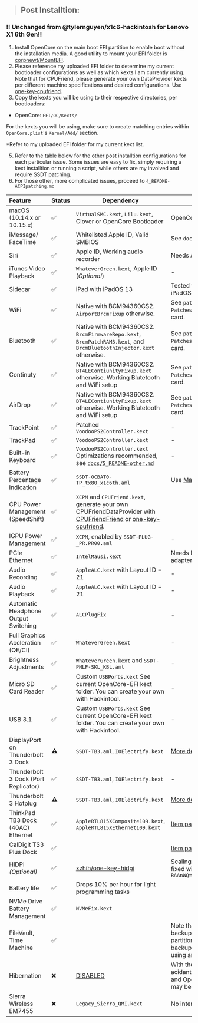 > ## Post Installtion:

### ‼️ Unchanged from @tylernguyen/x1c6-hackintosh for Lenovo X1 6th Gen‼️

1. Install OpenCore on the main boot EFI partition to enable boot without the installation media. A good utility to mount your EFI folder is [corpnewt/MountEFI](https://github.com/corpnewt/MountEFI).
2. Please reference my uploaded EFI folder to determine my current bootloader configurations as well as which kexts I am currently using. Note that for CPUFriend, please generate your own DataProvider kexts per different machine specifications and desired configurations. Use [one-key-cpufriend](https://github.com/stevezhengshiqi/one-key-cpufriend).
3. Copy the kexts you will be using to their respective directories, per bootloaders:

- OpenCore: `EFI/OC/Kexts/`

For the kexts you will be using, make sure to create matching entries within `OpenCore.plist`'s `Kernel/Add/` section.

\*Refer to my uploaded EFI folder for my current kext list.

5. Refer to the table below for the other post installtion configurations for each particular issue. Some issues are easy to fix, simply requiring a kext installtion or running a script, while others are my involved and require SSDT patching.
6. For those other, more complicated issues, proceed to `4_README-ACPIpatching.md`

| Feature                              | Status | Dependency                                                                                                                                                                                                              | Remarks                                                                                                                      |
| :----------------------------------- | ------ | ----------------------------------------------------------------------------------------------------------------------------------------------------------------------------------------------------------------------- | ---------------------------------------------------------------------------------------------------------------------------- |
| macOS (10.14.x or 10.15.x)           | ✅     | `VirtualSMC.kext`, `Lilu.kext`, Clover or OpenCore Bootloader                                                                                                                                                           | OpenCore is preferred.                                                                                                       |
| iMessage/ FaceTime                   | ✅     | Whitelisted Apple ID, Valid SMBIOS                                                                                                                                                                                      | See `docs/5_README-other.md`                                                                                                 |
| Siri                                 | ✅     | Apple ID, Working audio recorder                                                                                                                                                                                        | Needs `AppleALC`                                                                                                             |
| iTunes Video Playback                | ✅     | `WhateverGreen.kext`, Apple ID (_Optional_)                                                                                                                                                                             | -                                                                                                                            |
| Sidecar                              | ✅     | iPad with iPadOS 13                                                                                                                                                                                                     | Tested with iPad Mini with iPadOS 13.1.2                                                                                     |
| WiFi                                 | ✅     | Native with BCM94360CS2. `AirportBrcmFixup` otherwise.                                                                                                                                                                  | See `patches/OpenCore Patches/` for specific network card.                                                                   |
| Bluetooth                            | ✅     | Native with BCM94360CS2. `BrcmFirmwareRepo.kext`, `BrcmPatchRAM3.kext`, and `BrcmBluetoothInjector.kext` otherwise.                                                                                                     | See `patches/OpenCore Patches/` for specific network card.                                                                   |
| Continuty                            | ✅     | Native with BCM94360CS2. `BT4LEContiunityFixup.kext` otherwise. Working Blutetooth and WiFi setup                                                                                                                       | See `patches/OpenCore Patches/` for specific network card.                                                                   |
| AirDrop                              | ✅     | Native with BCM94360CS2. `BT4LEContiunityFixup.kext` otherwise. Working Blutetooth and WiFi setup                                                                                                                       | See `patches/OpenCore Patches/` for specific network card.                                                                   |
| TrackPoint                           | ✅     | Patched `VoodooPS2Controller.kext`                                                                                                                                                                                      | -                                                                                                                            |
| TrackPad                             | ✅     | `VoodooPS2Controller.kext`                                                                                                                                                                                              | -                                                                                                                            |
| Built-in Keyboard                    | ✅     | `VoodooPS2Controller.kext` Optimizations recommended, see [`docs/5_README-other.md`](https://github.com/tylernguyen/x1c6-hackintosh/blob/master/docs/3_README-POSTinstallation.md)                                      | -                                                                                                                            |
| Battery Percentage Indication        | ✅     | `SSDT-OCBAT0-TP_tx80_x1c6th.aml`                                                                                                                                                                                        | Use [MaciASL](https://bitbucket.org/RehabMan/os-x-maciasl-patchmatic/downloads/)                                             |
| CPU Power Management (SpeedShift)    | ✅     | `XCPM` and `CPUFriend.kext`, generate your own CPUFriendDataProvider with [CPUFriendFriend](https://github.com/corpnewt/CPUFriendFriend_) or [one-key-cpufriend](https://github.com/stevezhengshiqi/one-key-cpufriend). |
| IGPU Power Management                | ✅     | `XCPM`, enabled by `SSDT-PLUG-_PR.PR00.aml`                                                                                                                                                                             | -                                                                                                                            |
| PCIe Ethernet                        | ✅     | `IntelMausi.kext`                                                                                                                                                                                                       | Needs Lenovo Ethernet adapter                                                                                                |  |
| Audio Recording                      | ✅     | `AppleALC.kext` with Layout ID = 21                                                                                                                                                                                     | -                                                                                                                            |
| Audio Playback                       | ✅     | `AppleALC.kext` with Layout ID = 21                                                                                                                                                                                     | -                                                                                                                            |
| Automatic Headphone Output Switching | ✅     | `ALCPlugFix`                                                                                                                                                                                                            | -                                                                                                                            |
| Full Graphics Accleration (QE/CI)    | ✅     | `WhateverGreen.kext`                                                                                                                                                                                                    | -                                                                                                                            |
| Brightness Adjustments               | ✅     | `WhateverGreen.kext` and `SSDT-PNLF-SKL_KBL.aml`                                                                                                                                                                        | -                                                                                                                            |
| Micro SD Card Reader                 | ✅     | Custom `USBPorts.kext` See current OpenCore-EFI kext folder. You can create your own with Hackintool.                                                                                                                   | -                                                                                                                            |
| USB 3.1                              | ✅     | Custom `USBPorts.kext` See current OpenCore-EFI kext folder. You can create your own with Hackintool.                                                                                                                   | -                                                                                                                            |
| DisplayPort on Thunderbolt 3 Dock    | ⚠️     | `SSDT-TB3.aml`, `IOElectrify.kext`                                                                                                                                                                                      | [More details](https://github.com/tylernguyen/x1c6-hackintosh/issues/24#issuecomment-603183002)                              |
| Thunderbolt 3 Dock (Port Replicator) | ✅     | `SSDT-TB3.aml`, `IOElectrify.kext`                                                                                                                                                                                      | -                                                                                                                            |
| Thunderbolt 3 Hotplug                | ⚠️     | `SSDT-TB3.aml`, `IOElectrify.kext`                                                                                                                                                                                      | [More details](https://github.com/tylernguyen/x1c6-hackintosh/issues/24#issuecomment-603183002)                              |
| ThinkPad TB3 Dock (40AC) Ethernet    | ✅     | `AppleRTL815XComposite109.kext`, `AppleRTL815XEthernet109.kext`                                                                                                                                                         | [Item page](https://support.lenovo.com/au/en/solutions/acc100356)                                                            |
| CalDigit TS3 Plus Dock               | ✅     |                                                                                                                                                                                                                         | [Item page](https://www.apple.com/shop/product/HMX12ZM/A/caldigit-ts3-plus-dock)                                             |
| HiDPI _(Optional)_                   | ✅     | [xzhih/one-key-hidpi](https://github.com/xzhih/one-key-hidpi)                                                                                                                                                           | Scaling issues post-sleep fixed with AAPL, ig-platform `BAAnWQ==`                                                            |
| Battery life                         | ✅     | Drops 10% per hour for light programming tasks                                                                                                                                                                          |
| NVMe Drive Battery Management        | ✅     | `NVMeFix.kext`                                                                                                                                                                                                          |                                                                                                                              |
| FileVault, Time Machine              | ✅     |                                                                                                                                                                                                                         | Note that TimeMachine only backups your Macintosh partition. Please manually backup your EFI partition using another method. |
| Hibernation                          | ❌     | [DISABLED](https://www.tonymacx86.com/threads/guide-native-power-management-for-laptops.175801/)                                                                                                                        | With the developement of acidanthera/HibernationFixup and OpenCore, hibernation may be fixed in the future.                  |
| Sierra Wireless EM7455               | ❌     | `Legacy_Sierra_QMI.kext`                                                                                                                                                                                                | No internet                                                                                                                  |
